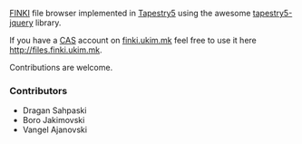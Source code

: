 <a href="http://finki.ukim.mk">FINKI</a> file browser implemented in <a href="http://tapestry.apache.org">Tapestry5</a> 
using the awesome <a href="http://tapestry5-jquery.com/">tapestry5-jquery</a> library.

If you have a <a href="http://www.jasig.org/cas">CAS</a> account on <a href="http://finki.ukim.mk">finki.ukim.mk</a> 
feel free to use it here <a href="http://files.finki.ukim.mk">http://files.finki.ukim.mk</a>.

Contributions are welcome.

<h3>Contributors</h3>
<ul>
  <li>Dragan Sahpaski</li>
  <li>Boro Jakimovski</li>
  <li>Vangel Ajanovski</li>
</ul>

